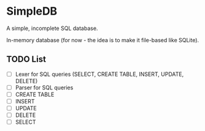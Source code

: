 # SimpleDB

A simple, incomplete SQL database.

In-memory database (for now - the idea is to make it file-based like SQLite).

## TODO List

- [ ] Lexer for SQL queries (SELECT, CREATE TABLE, INSERT, UPDATE, DELETE)
- [ ] Parser for SQL queries
- [ ] CREATE TABLE
- [ ] INSERT
- [ ] UPDATE
- [ ] DELETE
- [ ] SELECT
